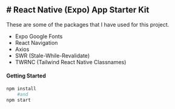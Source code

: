 ## # React Native (Expo) App Starter Kit

These are some of the packages that I have used for this project.
-    Expo Google Fonts
-    React Navigation
-   Axios 
-   SWR (Stale-While-Revalidate)
-   TWRNC (Tailwind React Native Classnames)

#### Getting Started

```bash
npm install
	#and
npm start
```
